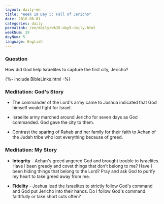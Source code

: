 ```yaml
---
layout: daily-en
title: "Week 19 Day 5: Fall of Jericho"
date: 2018-06-01
categories: daily
permalink: /en/daily/wk19-day5-daily.html
weekNum: 19
dayNum: 5
language: English
---
```

### Question     
How did God help Israelites to capture the first city, Jericho?

{%- include BibleLinks.html -%} 

### Meditation: God's Story   
+ The commander of the Lord's army came to Joshua indicated that God himself would fight for Israel. 

+ Israelite army marched around Jericho for seven days as God commanded. God gave the city to them. 

+ Contrast the sparing of Rahab and her family for their faith to Achan of the Judah tribe who lost everything because of greed. 

### Meditation: My Story   
+ **Integrity** - Achan's greed angered God and brought trouble to Israelites. Have I been greedy and covet things that don't belong to me? Have I been hiding things that belong to the Lord? Pray and ask God to purify my heart to take greed away from me. 

+ **Fidelity** - Joshua lead the Israelites to strictly follow God's command and God put Jericho into their hands. Do I follow God's command faithfully or take short cuts often? 

